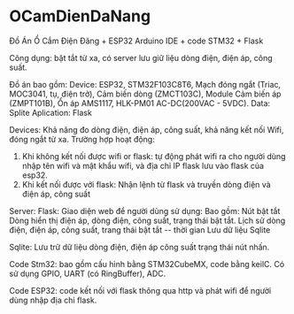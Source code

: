 # OCamDienDaNang
Đồ Án Ổ Cắm Điện Đăng + ESP32 Arduino IDE + code STM32 + Flask 

Công dụng: bật tắt từ xa, có server lưu giữ liệu dòng điện, điện áp, công suất.

Đồ án bao gồm:
Device:
  ESP32, STM32F103C8T6, Mạch đóng ngắt (Triac, MOC3041, tụ, điện trở), Cảm biến dòng (ZMCT103C), Module Cảm biến áp (ZMPT101B), Ổn áp AMS1117, HLK-PM01 AC-DC(200VAC - 5VDC).
Data:
  Splite
Aplication:
  Flask

Devices: Khả năng đo dòng điện, điện áp, công suất, khả năng kết nối Wifi, đóng ngắt từ xa.
  Trường hợp hoạt động:
1. Khi không kết nối được wifi or flask: tự động phát wifi ra cho người dùng nhập tên wifi và mật khẩu wifi, và địa chỉ IP flask lưu vào flask của esp32.
2. Khi kết nối được với flask: Nhận lệnh từ flask và truyền dòng điện và điện áp, công suất

Server:
Flask: Giao diện web để người dùng sử dụng:
Bao gồm:
Nút bật tắt
Dòng hiển thị điện áp, dòng điện, công suất, trạng thái bật tắt.
Lịch sử dòng điện, điện áp, công suất, trang thái bật tắt -- thời gian
Lưu dữ liệu Sqlite

Sqlite: Lưu trữ dữ liệu dòng điện, điện áp công suất trạng thái nút nhấn.


Code Stm32: bao gồm cấu hình bằng STM32CubeMX, code bằng keilC.
  Có sử dụng GPIO, UART (có RingBuffer), ADC.

Code ESP32: code kết nối với flask thông qua http và phát wifi để người dùng nhập địa chỉ flask. 
